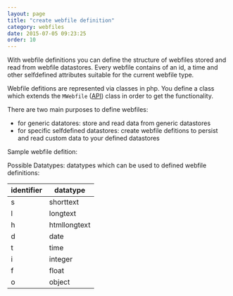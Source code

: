 ```yaml
---
layout: page
title: "create webfile definition"
category: webfiles
date: 2015-07-05 09:23:25
order: 10
---
```


With webfile definitions you can define the structure of webfiles stored and read from webfile datastores. Every webfile contains of an id, a time and other selfdefined attributes suitable for the current webfile type.

Webfile defitions are represented via classes in php. You define a class which extends the `MWebfile` ([API]( http://sebastianmonzel.github.io/webfiles-framework-php-api/class-webfilesframework.core.datasystem.file.format.MWebfile.html)) class in order to get the functionality. 

There are two main purposes to define webfiles:
 - for generic datatores: store and read data from generic datastores 
 - for specific selfdefined datastores: create webfile defitions to persist and read custom data to your defined datastores
 
 
Sample webfile defition:



Possible Datatypes:
datatypes which can be used to defined webfile definitions:

| identifier | datatype     |
|------------|--------------|
| s          | shorttext    |
| l          | longtext     |
| h          | htmllongtext |
| d          | date         |
| t          | time         |
| i          | integer      |
| f          | float        |
| o          | object       |
